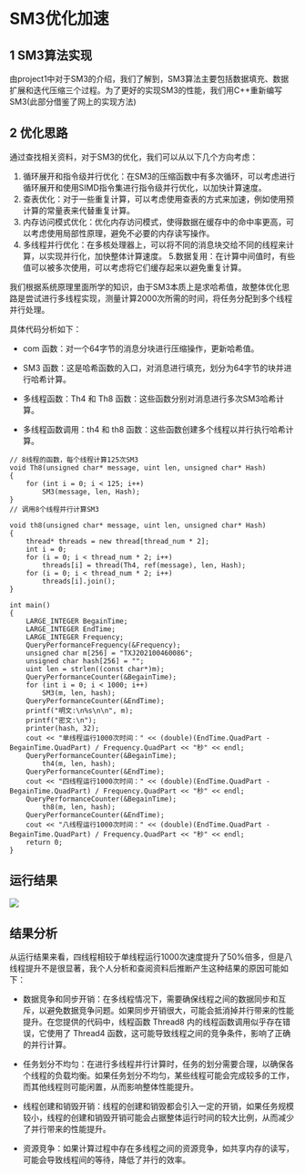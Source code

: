 # SM3优化加速
## 1 SM3算法实现
由project1中对于SM3的介绍，我们了解到，SM3算法主要包括数据填充、数据扩展和迭代压缩三个过程。为了更好的实现SM3的性能，我们用C++重新编写SM3(此部分借鉴了网上的实现方法)
## 2 优化思路
通过查找相关资料，对于SM3的优化，我们可以从以下几个方向考虑：
1. 循环展开和指令级并行优化：在SM3的压缩函数中有多次循环，可以考虑进行循环展开和使用SIMD指令集进行指令级并行优化，以加快计算速度。
2. 查表优化：对于一些重复计算，可以考虑使用查表的方式来加速，例如使用预计算的常量表来代替重复计算。
3. 内存访问模式优化：优化内存访问模式，使得数据在缓存中的命中率更高，可以考虑使用局部性原理，避免不必要的内存读写操作。
4. 多线程并行优化：在多核处理器上，可以将不同的消息块交给不同的线程来计算，以实现并行化，加快整体计算速度。
5.数据复用：在计算中间值时，有些值可以被多次使用，可以考虑将它们缓存起来以避免重复计算。

我们根据系统原理里面所学的知识，由于SM3本质上是求哈希值，故整体优化思路是尝试进行多线程实现，测量计算2000次所需的时间，将任务分配到多个线程并行处理。

具体代码分析如下：
* com 函数：对一个64字节的消息分块进行压缩操作，更新哈希值。

* SM3 函数：这是哈希函数的入口，对消息进行填充，划分为64字节的块并进行哈希计算。

* 多线程函数：Th4 和 Th8 函数：这些函数分别对消息进行多次SM3哈希计算。

* 多线程函数调用：th4 和 th8 函数：这些函数创建多个线程以并行执行哈希计算。
```
// 8线程的函数，每个线程计算125次SM3
void Th8(unsigned char* message, uint len, unsigned char* Hash)
{
	for (int i = 0; i < 125; i++)
		SM3(message, len, Hash);
}
// 调用8个线程并行计算SM3

void th8(unsigned char* message, uint len, unsigned char* Hash)
{
	thread* threads = new thread[thread_num * 2];
	int i = 0;
	for (i = 0; i < thread_num * 2; i++)
		threads[i] = thread(Th4, ref(message), len, Hash);
	for (i = 0; i < thread_num * 2; i++)
		threads[i].join();
}

int main()
{
	LARGE_INTEGER BegainTime;
	LARGE_INTEGER EndTime;
	LARGE_INTEGER Frequency;
	QueryPerformanceFrequency(&Frequency);
	unsigned char m[256] = "TXJ202100460086";
	unsigned char hash[256] = "";
	uint len = strlen((const char*)m);
	QueryPerformanceCounter(&BegainTime);
	for (int i = 0; i < 1000; i++)
		SM3(m, len, hash);
	QueryPerformanceCounter(&EndTime);
	printf("明文:\n%s\n\n", m);
	printf("密文:\n");
	printer(hash, 32);
	cout << "单线程运行1000次时间：" << (double)(EndTime.QuadPart - BegainTime.QuadPart) / Frequency.QuadPart << "秒" << endl;
	QueryPerformanceCounter(&BegainTime);
		th4(m, len, hash);
	QueryPerformanceCounter(&EndTime);
	cout << "四线程运行1000次时间：" << (double)(EndTime.QuadPart - BegainTime.QuadPart) / Frequency.QuadPart << "秒" << endl;
	QueryPerformanceCounter(&BegainTime);
		th8(m, len, hash);
	QueryPerformanceCounter(&EndTime);
	cout << "八线程运行1000次时间：" << (double)(EndTime.QuadPart - BegainTime.QuadPart) / Frequency.QuadPart << "秒" << endl;
	return 0;
}
```
## 运行结果
![](https://img1.imgtp.com/2023/08/02/aHd27QJY.png)
## 结果分析
从运行结果来看，四线程相较于单线程运行1000次速度提升了50%倍多，但是八线程提升不是很显著，我个人分析和查阅资料后推断产生这种结果的原因可能如下：
* 数据竞争和同步开销：在多线程情况下，需要确保线程之间的数据同步和互斥，以避免数据竞争问题。如果同步开销很大，可能会抵消掉并行带来的性能提升。在您提供的代码中，线程函数 Thread8 内的线程函数调用似乎存在错误，它使用了 Thread4 函数，这可能导致线程之间的竞争条件，影响了正确的并行计算。

* 任务划分不均匀：在进行多线程并行计算时，任务的划分需要合理，以确保各个线程的负载均衡。如果任务划分不均匀，某些线程可能会完成较多的工作，而其他线程则可能闲置，从而影响整体性能提升。

* 线程创建和销毁开销：线程的创建和销毁都会引入一定的开销，如果任务规模较小，线程的创建和销毁开销可能会占据整体运行时间的较大比例，从而减少了并行带来的性能提升。

* 资源竞争：如果计算过程中存在多线程之间的资源竞争，如共享内存的读写，可能会导致线程间的等待，降低了并行的效率。
